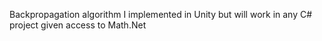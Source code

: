 Backpropagation algorithm I implemented in Unity but will work in any C# project given access to Math.Net

